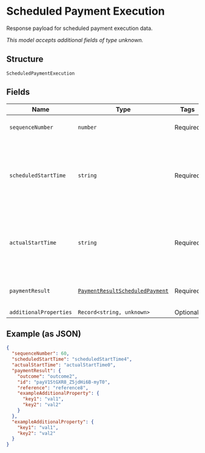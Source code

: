 
# Scheduled Payment Execution

Response payload for scheduled payment execution data.

*This model accepts additional fields of type unknown.*

## Structure

`ScheduledPaymentExecution`

## Fields

| Name | Type | Tags | Description |
|  --- | --- | --- | --- |
| `sequenceNumber` | `number` | Required | One-based index of the task run. |
| `scheduledStartTime` | `string` | Required | Date and time in ISO-8601 format indicating the scheduled start of the task run. |
| `actualStartTime` | `string` | Required | Actual date and time in ISO-8601 format indicating when the task was started. |
| `paymentResult` | [`PaymentResultScheduledPayment`](../../doc/models/payment-result-scheduled-payment.md) | Required | Scheduled payment response payload |
| `additionalProperties` | `Record<string, unknown>` | Optional | - |

## Example (as JSON)

```json
{
  "sequenceNumber": 60,
  "scheduledStartTime": "scheduledStartTime4",
  "actualStartTime": "actualStartTime0",
  "paymentResult": {
    "outcome": "outcome2",
    "id": "payV1StGXR8_Z5jdHi6B-myT0",
    "reference": "reference8",
    "exampleAdditionalProperty": {
      "key1": "val1",
      "key2": "val2"
    }
  },
  "exampleAdditionalProperty": {
    "key1": "val1",
    "key2": "val2"
  }
}
```

